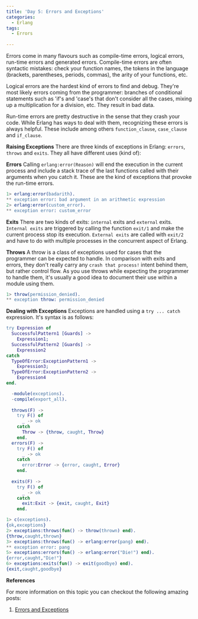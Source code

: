 ```yaml
---
title: 'Day 5: Errors and Exceptions'
categories:
  - Erlang
tags:
  - Errors
  
---
```

Errors come in many flavours such as compile-time errors, logical errors, run-time errors and generated errors. Compile-time errors are often syntactic mistakes: check your function names, the tokens in the language (brackets, parentheses, periods, commas), the arity of your functions, etc.

Logical errors are the hardest kind of errors to find and debug. They're most likely errors coming from the programmer: branches of conditional statements such as 'if's and 'case's that don't consider all the cases, mixing up a multiplication for a division, etc. They result in bad data.

Run-time errors are pretty destructive in the sense that they crash your code. While Erlang has ways to deal with them, recognizing these errors is always helpful. These include among others `function_clause`, `case_clause` and `if_clause`.

**Raising Exceptions**
There are three kinds of exceptions in Erlang: `errors`, `throws` and `exits`. They all have different uses (kind of):

**Errors**
Calling `erlang:error(Reason)` will end the execution in the current process and include a stack trace of the last functions called with their arguments when you catch it. These are the kind of exceptions that provoke the run-time errors.

```erlang
1> erlang:error(badarith).
** exception error: bad argument in an arithmetic expression
2> erlang:error(custom_error).
** exception error: custom_error
```

**Exits**
There are two kinds of exits: `internal` exits and `external` exits. `Internal exits` are triggered by calling the function `exit/1` and make the current process stop its execution. `External exits` are called with `exit/2` and have to do with multiple processes in the concurrent aspect of Erlang.

**Throws**
A throw is a class of exceptions used for cases that the programmer can be expected to handle. In comparison with exits and errors, they don't really carry any `crash that process!` intent behind them, but rather control flow. As you use throws while expecting the programmer to handle them, it's usually a good idea to document their use within a module using them.
```erlang
1> throw(permission_denied).
** exception throw: permission_denied
```

**Dealing with Exceptions**
Exceptions are handled using a `try ... catch` expression. It's syntax is as follows:

```erlang
try Expression of
  SuccessfulPattern1 [Guards] ->
    Expression1;
  SuccessfulPattern2 [Guards] ->
    Expression2
catch
  TypeOfError:ExceptionPattern1 ->
    Expression3;
  TypeOfError:ExceptionPattern2 ->
    Expression4
end.
```

```erlang
  -module(exceptions).
  -compile(export_all).
 
  throws(F) ->
    try F() of
      _ -> ok
    catch
      Throw -> {throw, caught, Throw}
    end.
  errors(F) ->
    try F() of
      _ -> ok
    catch
      error:Error -> {error, caught, Error}
    end.
 
  exits(F) ->
    try F() of
      _ -> ok
    catch
      exit:Exit -> {exit, caught, Exit}
    end.
  ```

```erlang
1> c(exceptions).
{ok,exceptions}
2> exceptions:throws(fun() -> throw(thrown) end).
{throw,caught,thrown}
3> exceptions:throws(fun() -> erlang:error(pang) end).
** exception error: pang
5> exceptions:errors(fun() -> erlang:error("Die!") end).
{error,caught,"Die!"}
6> exceptions:exits(fun() -> exit(goodbye) end).
{exit,caught,goodbye}
```

**References**

  For more information on this topic you can checkout the following amazing posts:
1. [Errors and Exceptions](https://learnyousomeerlang.com/errors-and-exceptions)


